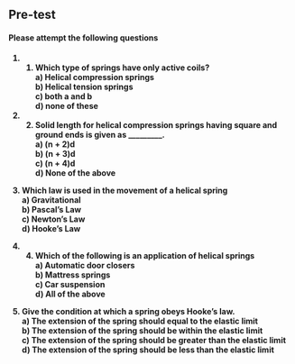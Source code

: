 ## <b> Pre-test
#### Please attempt the following questions

1) 1.	Which type of springs have only active coils?<br>
a) Helical compression springs<br>
<b>b) Helical tension springs<br></b>
c) both a and b<br>
d) none of these<br>

2) 2.	Solid length for helical compression springs having square and ground ends is given         as _________.<br>
<b>a) (n + 2)d<br></b>
 b) (n + 3)d<br>
c) (n + 4)d<br>
d) None of the above<br>

3) Which law is used in the movement of a helical spring<br>
a) Gravitational<br>
b) Pascal’s Law<br>
c) Newton’s Law<br>
<b>d) Hooke’s Law<br></b>

4) 4.	Which of the following is an application of helical springs<br>
a) Automatic door closers<br>
b) Mattress springs<br>
c) Car suspension<br>
<b>d) All of the above<br></b>

5) Give the condition at which a spring obeys Hooke’s law.<br>
<b>a) The extension of the spring should equal to the elastic limit<br></b>
b) The extension of the spring should be within the elastic limit<br>
c) The extension of the spring should be greater than the elastic limit<br>
d) The extension of the spring should be less than the elastic limit<br>
